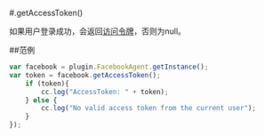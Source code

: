 #.getAccessToken()

如果用户登录成功，会返回[访问令牌](http://developers.facebook.com/docs/facebook-login/access-tokens/)，否则为null。

##范例

```javascript
var facebook = plugin.FacebookAgent.getInstance();
var token = facebook.getAccessToken();
    if (token){
        cc.log("AccessToken: " + token);
    } else {
        cc.log("No valid access token from the current user");
    }
});
```

